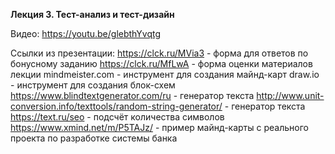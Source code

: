 **Лекция 3. Тест-анализ и тест-дизайн**

Видео: https://youtu.be/glebthYvqtg

Ссылки из презентации:
https://clck.ru/MVia3 - форма для ответов по бонусному заданию
https://clck.ru/MfLwA - форма оценки материалов лекции
mindmeister.com - инструмент для создания майнд-карт
draw.io - инструмент для создания блок-схем
https://www.blindtextgenerator.com/ru - генератор текста
http://www.unit-conversion.info/texttools/random-string-generator/ - генератор текста
https://text.ru/seo - подсчёт количества символов
https://www.xmind.net/m/P5TAJz/ - пример майнд-карты с реального проекта по разработке системы банка
